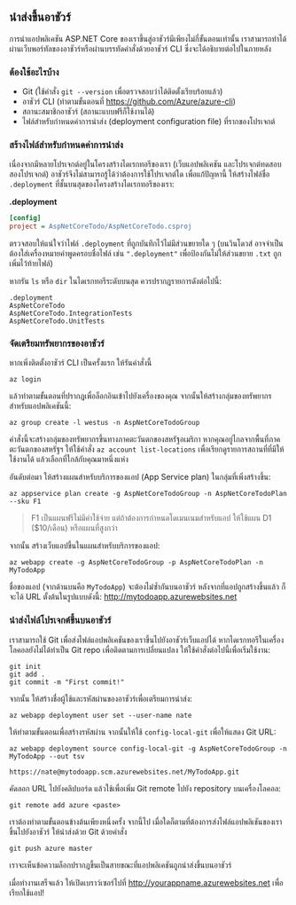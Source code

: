 ## นำส่งขึ้นอาชัวร์

การนำแอปพลิเคชัน ASP.NET Core ของเราขึ้นสู่อาชัวร์มีเพียงไม่กี่ขั้นตอนเท่านั้น เราสามารถทำได้ผ่านเว็บพอร์ทัลของอาชัวร์หรือผ่านบรรทัดคำสั่งด้วยอาชัวร์ CLI ซึ่งจะได้อธิบายต่อไปในภายหลัง

### ต้องใช้อะไรบ้าง

* Git (ใช้คำสั่ง `git --version` เพื่อตรวจสอบว่าได้ติดตั้งเรียบร้อยแล้ว)
* อาชัวร์ CLI (ทำตามขั้นตอนที่ https://github.com/Azure/azure-cli)
* สถานะสมาชิกอาชัวร์ (สถานะแบบฟรีก็ใช้งานได้)
* ไฟล์สำหรับกำหนดค่าการนำส่ง (deployment configuration file) ที่รากของโปรเจกต์

### สร้างไฟล์สำหรับกำหนดค่าการนำส่ง

เนื่องจากมีหลายโปรเจกต์อยู่ในโครงสร้างไดเรกทอรีของเรา (เว็บแอปพลิเคชัน และโปรเจกต์ทดสอบสองโปรเจกต์) อาชัวร์จึงไม่สามารถรู้ได้ว่าต้องการใช้โปรเจกต์ใด เพื่อแก้ปัญหานี้ ให้สร้างไฟล์ชื่อ `.deployment` ที่ชั้นบนสุดของโครงสร้างไดเรกทอรีของเรา:

**.deployment**

```ini
[config]
project = AspNetCoreTodo/AspNetCoreTodo.csproj
```

ตรวจสอบให้แน่ใจว่าไฟล์ `.deployment` ที่ถูกบันทึกไว้ไม่มีส่วนขยายใด ๆ (บนวินโดวส์ อาจจำเป็นต้องใส่เครื่องหมายคำพูดครอบชื่อไฟล์ เช่น `".deployment"` เพื่อป้องกันไม่ให้ส่วนขยาย `.txt` ถูกเพิ่มไว้ท้ายไฟล์)

หากรัน `ls` หรือ `dir` ในไดเรกทอรีระดับบนสุด ควรปรากฎรายการดังต่อไปนี้:

```
.deployment
AspNetCoreTodo
AspNetCoreTodo.IntegrationTests
AspNetCoreTodo.UnitTests
```

### จัดเตรียมทรัพยากรของอาชัวร์


หากเพิ่งติดตั้งอาชัวร์ CLI เป็นครั้งแรก ให้รันคำสั่งนี้

```
az login
```

แล้วทำตามขั้นตอนที่ปรากฎเพื่อล็อกอินเข้าไปยังเครื่องของคุณ จากนั้นให้สร้างกลุ่มของทรัพยากรสำหรับแอปพลิเคชันนี้:

```
az group create -l westus -n AspNetCoreTodoGroup
```

คำสั่งนี้จะสร้างกลุ่มของทรัพยากรขึ้นทางภาคตะวันตกของสหรัฐอเมริกา หากคุณอยู่ไกลจากพื้นที่ภาคตะวันตกของสหรัฐฯ ให้ใช้คำสั่ง `az account list-locations` เพื่อเรียกดูรายการสถานที่ที่มีให้ใช้งานได้ แล้วเลือกที่ใกล้กับคุณมาหนึ่งแห่ง

อันดับต่อมา ให้สร้างแผนสำหรับบริการของแอป (App Service plan) ในกลุ่มที่เพิ่งสร้างขึ้น:

```
az appservice plan create -g AspNetCoreTodoGroup -n AspNetCoreTodoPlan --sku F1
```

> F1 เป็นแผนฟรีไม่มีค่าใช้จ่าย แต่ถ้าต้องการกำหนดโดเมนเนมสำหรับแอป ให้ใช้แผน D1 ($10/เดือน) หรือแผนที่สูงกว่า

จากนั้น สร้างเว็บแอปขึ้นในแผนสำหรับบริการของแอป:

```
az webapp create -g AspNetCoreTodoGroup -p AspNetCoreTodoPlan -n MyTodoApp
```

ชื่อของแอป (จากด้านบนคือ `MyTodoApp`) จะต้องไม่ซ้ำกันบนอาชัวร์ หลังจากที่แอปถูกสร้างขึ้นแล้ว ก็จะได้ URL ตั้งต้นในรูปแบบดังนี้: http://mytodoapp.azurewebsites.net

### นำส่งไฟล์โปรเจกต์ขึ้นบนอาชัวร์

เราสามารถใช้ Git เพื่อส่งไฟล์แอปพลิเคชันของเราขึ้นไปยังอาชัวร์เว็บแอปได้ หากไดเรกทอรีในเครื่องโลคอลยังไม่ได้ทำเป็น Git repo เพื่อติดตามการเปลี่ยนแปลง ให้ใช้คำสั่งต่อไปนี้เพื่อเริ่มใช้งาน:

```
git init
git add .
git commit -m "First commit!"
```

จากนั้น ให้สร้างชื่อผู้ใช้และรหัสผ่านของอาชัวร์เพื่อเตรียมการนำส่ง:

```
az webapp deployment user set --user-name nate
```

ให้ทำตามขั้นตอนเพื่อสร้างรหัสผ่าน จากนั้นให้ใช้ `config-local-git` เพื่อให้แสดง Git URL:

```
az webapp deployment source config-local-git -g AspNetCoreTodoGroup -n MyTodoApp --out tsv

https://nate@mytodoapp.scm.azurewebsites.net/MyTodoApp.git
```

คัดลอก URL ไปยังคลิปบอร์ด แล้วใช้เพื่อเพิ่ม Git remote ไปยัง repository บนเครื่องโลคอล:

```
git remote add azure <paste>
```

เราต้องทำตามขั้นตอนข้างต้นเพียงหนึ่งครั้ง จากนี้ไป เมื่อใดก็ตามที่ต้องการส่งไฟล์แอปพลิเชันของเราขึ้นไปยังอาชัวร์ ให้นำส่งด้วย Git ด้วยคำสั่ง

```
git push azure master
```

เราจะเห็นข้อความล็อกปรากฎขึ้นเป็นสายขณะที่แอปพลิเคชันถูกนำส่งขึ้นบนอาชัวร์

เมื่อทำงานเสร็จแล้ว ให้เปิดเบราว์เซอร์ไปที่ http://yourappname.azurewebsites.net เพื่อเรียกใช้แอป!
